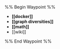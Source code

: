 %% Begin Waypoint %%
- **[[docker]]**
- **[[graph diversities]]**
- **[[math]]**
- [[wiki]]

%% End Waypoint %%
